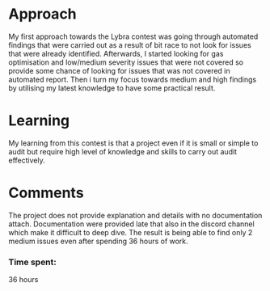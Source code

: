 # Approach
My first approach towards the Lybra contest was going through automated findings that were carried out as a result of bit race to not look for issues that were already identified.
Afterwards, I started looking for gas optimisation and low/medium severity issues that were not covered so provide some chance of looking for issues that was not covered in automated report.
Then i turn my focus towards medium and high findings by utilising my latest knowledge to have some practical result.

# Learning
My learning from this contest is that a project even if it is small or simple to audit but require high level of knowledge and skills to carry out audit effectively.

# Comments
The project does not provide explanation and details with no documentation attach. Documentation were provided late that also in the discord channel which make it difficult to deep dive. The result is being able to find only 2 medium issues even after spending 36 hours of work.


### Time spent:
36 hours